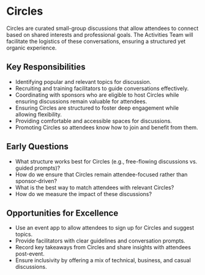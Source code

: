 # Circles

Circles are curated small-group discussions that allow attendees to connect based on shared interests and professional goals. The Activities Team will facilitate the logistics of these conversations, ensuring a structured yet organic experience. 

## Key Responsibilities

- Identifying popular and relevant topics for discussion.
- Recruiting and training facilitators to guide conversations effectively.
- Coordinating with sponsors who are eligible to host Circles while ensuring discussions remain valuable for attendees.
- Ensuring Circles are structured to foster deep engagement while allowing flexibility.
- Providing comfortable and accessible spaces for discussions.
- Promoting Circles so attendees know how to join and benefit from them.

## Early Questions

- What structure works best for Circles (e.g., free-flowing discussions vs. guided prompts)?
- How do we ensure that Circles remain attendee-focused rather than sponsor-driven?
- What is the best way to match attendees with relevant Circles?
- How do we measure the impact of these discussions?

## Opportunities for Excellence

- Use an event app to allow attendees to sign up for Circles and suggest topics.
- Provide facilitators with clear guidelines and conversation prompts.
- Record key takeaways from Circles and share insights with attendees post-event.
- Ensure inclusivity by offering a mix of technical, business, and casual discussions.